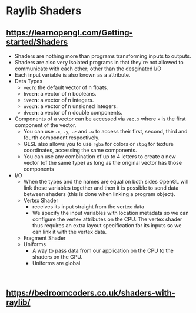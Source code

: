 # Raylib Shaders

## https://learnopengl.com/Getting-started/Shaders
* Shaders are nothing more than programs transforming inputs to outputs.
* Shaders are also very isolated programs in that they're not allowed to communicate with each other; other than the desginated I/O
* Each input variable is also known as a attribute. 
* Data Types
    - `vec`**n**: the default vector of n floats.
    - `bvec`**n**: a vector of n booleans.
    - `ivec`**n**: a vector of n integers.
    - `uvec`**n**: a vector of n unsigned integers.
    - `dvec`**n**: a vector of n double components.
* Components of a vector can be accessed via `vec.x` where `x` is the first component of the vector. 
    - You can use `.x`, `.y`, `.z` and `.w` to access their first, second, third and fourth component respectively. 
    - GLSL also allows you to use `rgba` for colors or `stpq` for texture coordinates, accessing the same components. 
    - You can use any combination of up to 4 letters to create a new vector (of the same type) as long as the original vector has those components
* I/O
    -  When the types and the names are equal on both sides OpenGL will link those variables together and then it is possible to send data between shaders (this is done when linking a program object).
    - Vertex Shader
        * receives its input straight from the vertex data
        * We specify the input variables with location metadata so we can configure the vertex attributes on the CPU. The vertex shader thus requires an extra layout specification for its inputs so we can link it with the vertex data. 
    - Fragment Shader
    - Uniforms
        * A way to pass data from our application on the CPU to the shaders on the GPU.
        * Uniforms are global


&nbsp;

## https://bedroomcoders.co.uk/shaders-with-raylib/
